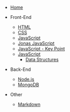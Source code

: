 <!-- docs/_sidebar.md -->

- [Home](README)

- Front-End

  - [HTML](frontend/HTML)
  - [CSS](frontend/CSS)
  - [JavaScript](frontend/JavaScript)
  - [Jonas JavaScript](frontend/CompleteJS)
  - [JavaScript - Key Point](frontend/JS_KeyPoint)
  - [JavaScript](frontend\JavaScript)
    - [Data Structures](frontend\JavaScript\Data_Structures.md)

- Back-End

  - [Node.js](backend/Node.js)
  - [MongoDB](backend/MongoDB)

- Other
  - [Markdown](other/Markdown)
